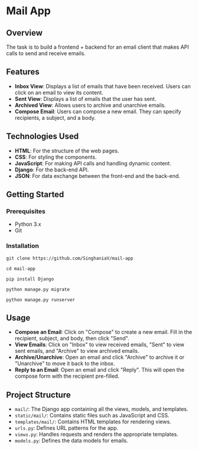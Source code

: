 # Mail App

## Overview

The task is to build a frontend + backend for an email client that makes API calls to send and receive emails.

## Features

- **Inbox View**: Displays a list of emails that have been received. Users can click on an email to view its content.
- **Sent View**: Displays a list of emails that the user has sent.
- **Archived View**: Allows users to archive and unarchive emails.
- **Compose Email**: Users can compose a new email. They can specify recipients, a subject, and a body.

## Technologies Used

- **HTML**: For the structure of the web pages.
- **CSS**: For styling the components.
- **JavaScript**: For making API calls and handling dynamic content.
- **Django**: For the back-end API.
- **JSON**: For data exchange between the front-end and the back-end.

## Getting Started

### Prerequisites

- Python 3.x
- Git

### Installation

    git clone https://github.com/SinghaniaV/mail-app

    cd mail-app

    pip install Django

    python manage.py migrate

    python manage.py runserver

## Usage

- **Compose an Email**: Click on "Compose" to create a new email. Fill in the recipient, subject, and body, then click "Send".
- **View Emails**: Click on "Inbox" to view received emails, "Sent" to view sent emails, and "Archive" to view archived emails.
- **Archive/Unarchive**: Open an email and click "Archive" to archive it or "Unarchive" to move it back to the inbox.
- **Reply to an Email**: Open an email and click "Reply". This will open the compose form with the recipient pre-filled.

## Project Structure

- `mail/`: The Django app containing all the views, models, and templates.
- `static/mail/`: Contains static files such as JavaScript and CSS.
- `templates/mail/`: Contains HTML templates for rendering views.
- `urls.py`: Defines URL patterns for the app.
- `views.py`: Handles requests and renders the appropriate templates.
- `models.py`: Defines the data models for emails.

